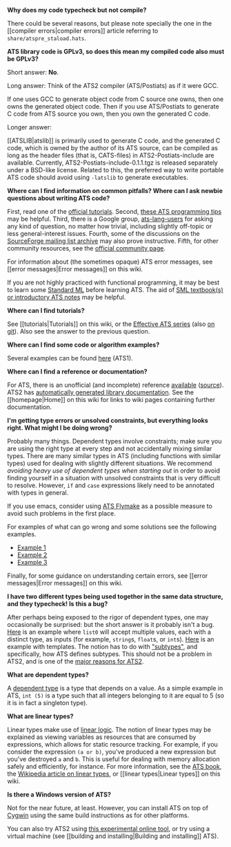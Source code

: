 **Why does my code typecheck but not compile?**

There could be several reasons, but please note specially the one in the [[compiler errors|compiler errors]] article referring to `share/atspre_staload.hats`. 

**ATS library code is GPLv3, so does this mean my compiled code also must be GPLv3?**

Short answer: **No**.

Long answer: Think of the ATS2 compiler (ATS/Postiats) as if it were GCC.

If one uses GCC to generate object code from C source one owns, then one owns the generated object code. Then if you use ATS/Postiats to generate C code from ATS source you own, then you own the
generated C code.

Longer answer: 

[[ATSLIB|atslib]] is primarily used to generate C code, and the generated
C code, which is owned by the author of its ATS source, can
be compiled as long as the header files (that is, CATS-files) in
ATS2-Postiats-include are available. Currently,
ATS2-Postiats-include-0.1.1.tgz is released separately under a
BSD-like license. Related to this, the preferred way to write portable ATS code should
avoid using `-latslib` to generate executables.

**Where can I find information on common pitfalls? Where can I ask newbie questions about writing ATS code?**

First, read one of the [official tutorials][1]. Second, [these ATS programming tips][2] may be helpful. Third, there is a Google group, [ats-lang-users][3] for asking any kind of question, no matter how trivial, including slightly off-topic or less general-interest issues. Fourth, some of the discussions on the [SourceForge mailing list archive][4] may also prove instructive. Fifth, for other community resources, see the [official community page][5].

For information about (the sometimes opaque) ATS error messages, see [[error messages|Error messages]] on this wiki.

If you are not highly practiced with functional programming, it may be best to learn some [Standard ML][6] before learning ATS. The aid of [SML textbook(s) or introductory ATS notes][7] may be helpful.

[1]: http://www.ats-lang.org/DOCUMENT/#ATSINTRObook
[2]: http://scg.ece.ucsb.edu/software/notes.pdf
[3]: https://groups.google.com/forum/?fromgroups#!forum/ats-lang-users
[4]: https://sourceforge.net/mailarchive/forum.php?forum_name=ats-lang-users
[5]: http://www.ats-lang.org/COMMUNITY/#
[6]: http://en.wikipedia.org/wiki/Standard_ML
[7]: http://www.cs.bu.edu/~hwxi/academic/courses/Spring13/CS320.html

**Where can I find tutorials?**

See [[tutorials|Tutorials]] on this wiki, or the [Effective ATS series][26] (also [on git][27]). Also see the answer to the previous question.


**Where can I find some code or algorithm examples?**

Several examples can be found [here][8] (ATS1).

[8]: http://www.ats-lang.org/htdocs-old/EXAMPLE/example.html

**Where can I find a reference or documentation?**

For ATS, there is an unofficial (and incomplete) reference [available][9] ([source][10]). ATS2 has [automatically generated library documentation][11]. See the [[homepage|Home]] on this wiki for links to wiki pages containing further documentation.

[9]: http://www.bluishcoder.co.nz/ats/ats-reference.pdf
[10]: https://github.com/doublec/ats-reference
[11]: http://www.ats-lang.org/LIBRARY/

**I'm getting type errors or unsolved constraints, but everything looks right. What might I be doing wrong?**

Probably many things. Dependent types involve constraints; make sure you are using the right type at every step and not accidentally mixing similar types. There are many similar types in ATS (including functions with similar types) used for dealing with slightly different situations. We recommend *avoiding heavy use of dependent types when starting out* in order to avoid finding yourself in a situation with unsolved constraints that is very difficult to resolve. However, `if` and `case` expressions likely need to be annotated with types in general.

If you use emacs, consider using [ATS Flymake][12] as a possible measure to avoid such problems in the first place.

For examples of what can go wrong and some solutions see the following examples.

  - [Example 1][13]
  - [Example 2][14]
  - [Example 3][15]

Finally, for some guidance on understanding certain errors, see [[error messages|Error messages]] on this wiki.

[12]: http://www.reddit.com/r/ATS/comments/vx4lq/ats_flymake/
[13]: https://sourceforge.net/mailarchive/forum.php?thread_name=Pine.LNX.4.64.1207201538580.21676%40csa2.bu.edu&forum_name=ats-lang-users
[14]: https://groups.google.com/forum/?fromgroups=#!topic/ats-lang-users/bnROVnWcFMU
[15]: https://groups.google.com/forum/?fromgroups=#!topic/ats-lang-users/oFuXRr4K8ts

**I have two different types being used together in the same data structure, and they typecheck! Is this a bug?**

After perhaps being exposed to the rigor of dependent types, one may occasionally be surprised: but the short answer is it probably isn't a bug. [Here][16] is an example where `list0` will accept multiple values, each with a distinct type, as inputs (for example, `string`s, `float`s, or `int`s). [Here][17] is an example with templates. The notion has to do with ["subtypes"][18], and specifically, how ATS defines subtypes. This should not be a problem in ATS2, and is one of the [major reasons for ATS2][19].

[16]: http://www.ats-lang.org/DOCUMENT/INTPROGINATS/HTML/x1099.html
[17]: https://sourceforge.net/mailarchive/forum.php?thread_name=Pine.LNX.4.64.1204041554160.22282%40csa2.bu.edu&forum_name=ats-lang-users
[18]: http://en.wikipedia.org/wiki/Covariance_and_contravariance_(computer_science)
[19]: https://sourceforge.net/mailarchive/forum.php?thread_name=727FCEF6-16CE-4249-97B6-750CBB2B2371%40users.sourceforge.net&forum_name=ats-lang-users

**What are dependent types?**

A [dependent type][20] is a type that depends on a value. As a simple example in ATS, `int (5)` is a type such that all integers belonging to it are equal to 5 (so it is in fact a singleton type). 

[20]: http://en.wikipedia.org/wiki/Dependent_type

**What are linear types?**

Linear types make use of [linear logic][21]. The notion of linear types may be explained as viewing variables as resources that are consumed by expressions, which allows for static resource tracking. For example, if you consider the expression `(a or b)`, you've produced a new expression but you've destroyed `a` and `b`. This is useful for dealing with memory allocation safely and efficiently, for instance. For more information, see the [ATS book][22], the [Wikipedia article on linear types][23], or [[linear types|Linear types]] on this wiki.

[21]: http://en.wikipedia.org/wiki/Linear_logic
[22]: http://www.ats-lang.org/DOCUMENT/INTPROGINATS/HTML/c3217.html
[23]: http://en.wikipedia.org/wiki/Substructural_type_system#Linear_type_systems

**Is there a Windows version of ATS?**

Not for the near future, at least. However, you can install ATS on top of [Cygwin][24] using the same build instructions as for other platforms.

You can also try ATS2 using [this experimental online tool][25], or try using a virtual machine (see [[building and installing|Building and installing]] ATS).

[24]: http://www.cygwin.com/
[25]: http://xrats.illtyped.com/code/patsopt



[26]: http://www.ats-lang.org/EXAMPLE/EFFECTIVATS/
[27]: https://github.com/githwxi/ATS-Postiats/tree/master/doc/EXAMPLE/EFFECTIVATS
